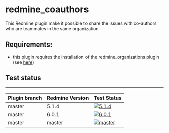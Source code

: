# redmine_coauthors

This Redmine plugin make it possible to share the issues with co-authors who are teammates in the same organization.

## Requirements:

* this plugin requires the installation of the redmine_organizations plugin (see [here](https://github.com/jbbarth/redmine_organizations))

## Test status
----------

|Plugin branch| Redmine Version | Test Status       |
|-------------|-----------------|-------------------|
|master       | 5.1.4           | [![5.1.4][1]][5]  |
|master       | 6.0.1           | [![6.0.1][2]][5]  |
|master       | master          | [![master][4]][5] |

[1]: https://github.com/nanego/redmine_coauthors/actions/workflows/5_1_4.yml/badge.svg
[2]: https://github.com/nanego/redmine_coauthors/actions/workflows/6_0_1.yml/badge.svg
[4]: https://github.com/nanego/redmine_coauthors/actions/workflows/master.yml/badge.svg
[5]: https://github.com/nanego/redmine_coauthors/actions
